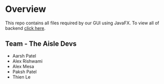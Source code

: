 # Overview

This repo contains all files required by our GUI using JavaFX.
To view all of backend [click here](https://github.com/AlexRishmawi/DegreeAudit).

## Team - The Aisle Devs

- Aarsh Patel
- Alex Rishwami
- Alex Mesa
- Paksh Patel
- Thien Le
